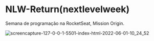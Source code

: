 # NLW-Return(nextlevelweek)
 Semana de programação na RocketSeat, Mission Origin.
 
![screencapture-127-0-0-1-5501-index-html-2022-06-01-10_24_52](https://user-images.githubusercontent.com/101671694/171415226-b5191853-f7c1-4e56-ab19-b7bcf4a09b98.png)
